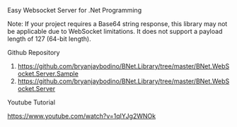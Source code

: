 Easy Websocket Server for .Net Programming

Note:
If your project requires a Base64 string response, this library may not be applicable due to WebSocket limitations. It does not support a payload length of 127 (64-bit length).


Github Repository

1. https://github.com/bryanjaybodino/BNet.Library/tree/master/BNet.WebSocket.Server.Sample
2. https://github.com/bryanjaybodino/BNet.Library/tree/master/BNet.WebSocket.Server

Youtube Tutorial

https://www.youtube.com/watch?v=1qIYJg2WNOk